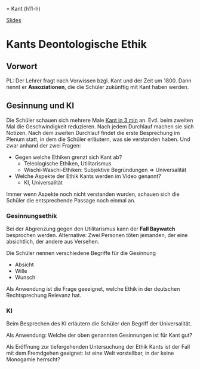 = Kant (h11-h)

[Slides](http://xcosx.de/mgb/keineph-slides/ethik-slides/Kant.html)

# Kants Deontologische Ethik

<!-- h1 -->

## Vorwort

PL: Der Lehrer fragt nach Vorwissen bzgl. Kant und der Zeit um 1800. Dann nennt er **Assoziationen**, die die Schüler zukünftig mit Kant haben werden.

## Gesinnung und KI

Die Schüler schauen sich mehrere Male [Kant in 3 min](https://www.youtube.com/watch?v=xwOCmJevigw) an. Evtl. beim zweiten Mal die Geschwindigkeit reduzieren. Nach jedem Durchlauf machen sie sich Notizen. Nach dem zweiten Durchlauf findet die erste Besprechung im Plenum statt, in dem die Schüler erläutern, was sie verstanden haben. Und zwar anhand der zwei Fragen:

* Gegen welche Ethiken grenzt sich Kant ab?
  + Teleologische Ethiken, Utilitarismus
  + Wischi-Waschi-Ethiken: Subjektive Begründungen => Universalität
* Welche Aspekte der Ethik Kants werden im Video genannt?
  + KI, Universalität

Immer wenn Aspekte noch nicht verstanden wurden, schauen sich die Schüler die entsprechende Passage noch einmal an.

### Gesinnungsethik

Bei der Abgrenzung gegen den Utilitarismus kann der **Fall Baywatch** besprochen werden. Alternative: Zwei Personen töten jemanden, der eine absichtlich, der andere aus Versehen.

Die Schüler nennen verschiedene Begriffe für die Gesinnung

* Absicht
* Wille
* Wunsch

Als Anwendung ist die Frage geeeignet, welche Ethik in der deutschen Rechtsprechung Relevanz hat.

### KI

Beim Besprechen des KI erläutern die Schüler den Begriff der Universalität.

Als Anwendung: Welche der oben genannten Gesinnungen ist für Kant gut?

Als Eröffnung zur tiefergehenden Untersuchung der Ethik Kants ist der Fall mit dem Fremdgehen geeignet: Ist eine Welt vorstellbar, in der keine Monogamie herrscht?

<!-- h2 -->
